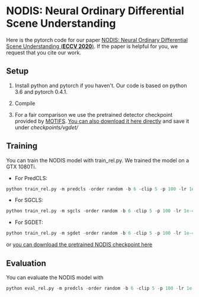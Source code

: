 # NODIS: Neural Ordinary Differential Scene Understanding
Here is the pytorch code for our paper [NODIS: Neural Ordinary Differential Scene Understanding (**ECCV 2020**)](https://arxiv.org/abs/2001.04735v2). If the paper is helpful for you, we request that you cite our work.

## Setup
1. Install python and pytorch if you haven't. Our code is based on python 3.6 and pytorch 0.4.1.

2. Compile

3. For a fair comparison we use the pretrained detector checkpoint provided by [MOTIFS](https://github.com/rowanz/neural-motifs). [You can also download it here directly](https://drive.google.com/open?id=1xXIcROgv-u1Yq7ILIyWAndVBQxvP3jUD) and save it under *checkpoints/vgdet/*

## Training
You can train the NODIS model with train_rel.py. We trained the model on a GTX 1080Ti.
+ For PredCLS: 
```python
python train_rel.py -m predcls -order random -b 6 -clip 5 -p 100 -lr 1e-4 -ngpu 1 -ckpt checkpoints/vgdet/vg-24.tar -save_dir checkpoints/predcls/ -nepoch 20
```
+ For SGCLS: 
```python
python train_rel.py -m sgcls -order random -b 6 -clip 5 -p 100 -lr 1e-4 -ngpu 1 -ckpt checkpoints/vgdet/vg-24.tar -save_dir checkpoints/predcls/ -nepoch 20
```
+ For SGDET: 
```python
python train_rel.py -m sgdet -order random -b 6 -clip 5 -p 100 -lr 1e-4 -ngpu 1 -ckpt checkpoints/vgdet/vg-24.tar -save_dir checkpoints/predcls/ -nepoch 20
```
or [you can download the pretrained NODIS checkpoint here](https://drive.google.com/open?id=1kOPX7Fj-QW5rMr7HyRgL2h4Tb2RZlCj9)

## Evaluation
You can evaluate the NODIS model with 
```python
python eval_rel.py -m predcls -order random -b 6 -clip 5 -p 100 -lr 1e-3 -ngpu 1 -test -ckpt checkpoints/sgcls/vgrel-24.tar -nepoch 50
```
